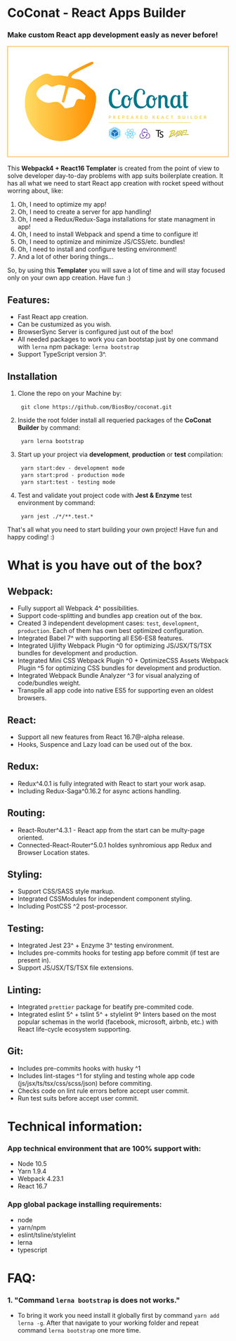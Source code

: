 

# CoConat - React Apps Builder
### Make custom React app development easly as never before!

![logo_image](https://raw.githubusercontent.com/BiosBoy/coconat/master/LOGO_COCONAT.jpg)

This **Webpack4 + React16 Templater** is created from the point of view to solve developer day-to-day problems with app suits boilerplate creation. It has all what we need to start React app creation with rocket speed without worring about, like:
 1. Oh, I need to optimize my app!
 2. Oh, I need to create a server for app handling!
 3. Oh, I need a Redux/Redux-Saga installations for state managment in app!
 4. Oh, I need to install Webpack and spend a time to configure it!
 5. Oh, I need to optimize and minimize JS/CSS/etc. bundles!
 6. Oh, I need to install and configure testing environment!
 7. And a lot of other boring things...

So, by using this **Templater** you will save a lot of time and will stay focused only on your own app creation. Have fun :)

## Features:
 * Fast React app creation.
 * Can be custumized as you wish.
 * BrowserSync Server is configured just out of the box!
 * All needed packages to work you can bootstap just by one command with `lerna` npm package: `lerna bootstrap`
 * Support TypeScript version 3^.

## Installation

1. Clone the repo on your Machine by:

   ```
    git clone https://github.com/BiosBoy/coconat.git
   ```
2. Inside the root folder install all requeried packages of the **CoConat Builder** by command:
   ```
    yarn lerna bootstrap
   ```
3. Start up your project via **development**, **production** or **test** compilation:
   ```
    yarn start:dev - development mode
    yarn start:prod - production mode
    yarn start:test - testing mode
   ```
4. Test and validate yout project code with **Jest & Enzyme** test environment by command:
   ```
    yarn jest ./*/**.test.*
   ```
That's all what you need to start building your own project! Have fun and happy coding! :)

# What is you have out of the box?
 ## Webpack:
 * Fully support all Webpack 4^ possibilities.
 * Support code-splitting and bundles app creation out of the box.
 * Created 3 independent development cases: `test`, `development`, `production`. Each of them has own best optimized configuration.
 * Integrated Babel 7^ with supporting all ES6-ES8 features.
 * Integrated Ujlifty Webpack Plugin ^0 for optimizing JS/JSX/TS/TSX bundles for development and production.
 * Integrated Mini CSS Webpack Plugin ^0 + OptimizeCSS Assets Webpack Plugin ^5 for optimizing CSS bundles for development and production.
 * Integrated Webpack Bundle Analyzer ^3 for visual analyzing of code/bundles weight.
 * Transpile all app code into native ES5 for supporting even an oldest browsers.

 ## React:
 * Support all new features from React 16.7@-alpha release.
 * Hooks, Suspence and Lazy load can be used out of the box.

 ## Redux:
 * Redux^4.0.1 is fully integrated with React to start your work asap.
 * Including Redux-Saga^0.16.2 for async actions handling.

## Routing:
 * React-Router^4.3.1 - React app from the start can be multy-page oriented.
 * Connected-React-Router^5.0.1 holdes synhromious app Redux and Browser Location states.

 ## Styling:
 * Support CSS/SASS style markup.
 * Integrated CSSModules for independent component styling.
 * Including PostCSS ^2 post-processor.

 ## Testing:
 * Integrated Jest 23^ + Enzyme 3^ testing environment.
 * Includes pre-commits hooks for testing app before commit (if test are present in).
 * Support JS/JSX/TS/TSX file extensions.

 ## Linting:
 * Integrated `prettier` package for beatify pre-commited code.
 * Integrated eslint 5^ + tslint 5^ + stylelint 9^ linters based on the most popular schemas in the world (facebook, microsoft, airbnb, etc.) with React life-cycle ecosystem supporting.

 ## Git:
 * Includes pre-commits hooks with husky ^1
 * Includes lint-stages ^1 for styling and testing whole app code (js/jsx/ts/tsx/css/scss/json) before commiting.
 * Checks code on lint rule errors before accept user commit.
 * Run test suits before accept user commit.


# Technical information:
### App technical environment that are 100% support with:
 * Node 10.5
 * Yarn 1.9.4
 * Webpack 4.23.1
 * React 16.7

### App global package installing requirements:
 * node
 * yarn/npm
 * eslint/tsline/stylelint
 * lerna
 * typescript



# FAQ:
 ### 1. "Command `lerna bootstrap` is does not works."
 * To bring it work you need install it globally first by command `yarn add lerna -g`. After that navigate to your working folder and repeat command `lerna bootstrap` one more time.
